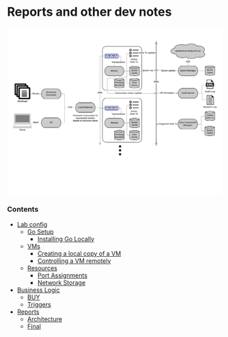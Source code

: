 Reports and other dev notes
=====

![architecture](./reports/architecture/graphics/arch.png)

### Contents
- [Lab config](./lab_config/lab_config.md)
  - [Go Setup](./lab_config/lab_config.md#go-setup)
    - [Installing Go Locally](./lab_config/lab_config.md#installing-go-locally)
  - [VMs](./lab_config/lab_config.md#vms)
    - [Creating a local copy of a VM](./lab_config/lab_config.md#local-vms)
    - [Controlling a VM remotely](./lab_config/lab_config.md#remote-operation)
  - [Resources](./lab_config/lab_config.md#resources)
    - [Port Assignments](./lab_config/lab_config.md#port-assignments)
    - [Network Storage](./lab_config/lab_config.md#network-storage)
- [Business Logic](./business_logic/business_logic.md)
  - [BUY](./business_logic/business_logic.md#buy)
  - [Triggers](./business_logic/business_logic.md#triggers)
- [Reports](./reports/reports.md)
  - [Architecture](./reports/architecture/readme.md)
  - [Final](./reports/final/final.pdf)

